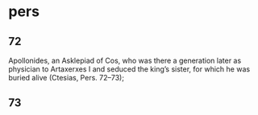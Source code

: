 
# pers
## 72
Apollonides, an Asklepiad of Cos, who was there a generation later as physician to Artaxerxes I and seduced the king’s sister, for which he was buried alive (Ctesias, Pers. 72–73);
## 73